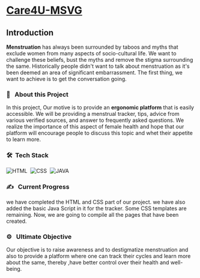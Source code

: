 # [Care4U-MSVG](https://sandesh3568.github.io/Care4U-MSVG.github.io/)
## Introduction

**Menstruation** has always been surrounded by taboos and myths that exclude women from many aspects of socio-cultural life. We want to challenge these beliefs, bust the myths and remove the stigma surrounding the same. Historically people didn't want to talk about menstruation as it's been deemed an area of significant embarrassment. The first thing, we want to achieve is to get the conversation going. 
<br>

### 🔭 &nbsp; About this Project
In this project, Our motive is to provide an **ergonomic platform** that is easily accessible. We will be providing a menstrual tracker, tips, advice from various verified sources, and answer to frequently asked questions. We realize the importance of this aspect of female health and hope that our platform will encourage people to discuss this topic and whet their appetite to learn more.<br>


### 🛠 &nbsp;Tech Stack
![HTML](https://img.shields.io/badge/html5%20-%23E34F26.svg?&style=for-the-badge&logo=html5&logoColor=white)&nbsp;
![CSS](https://img.shields.io/badge/css3%20-%231572B6.svg?&style=for-the-badge&logo=css3&logoColor=white)&nbsp;
![JAVA](https://img.shields.io/badge/javascript%20-%231572B6.svg?&style=for-the-badge&logo=javascript&logoColor=white)&nbsp;
<br>


###  ✍️ &nbsp; Current Progress
we have completed the HTML and CSS part of our project. we have also added the basic Java Script in it for the tracker. Some CSS templates are remaining. Now, we are going to compile all the pages that have been created. 

### ⚙️ &nbsp; Ultimate Objective
Our objective is to raise awareness and to destigmatize menstruation and also to provide a platform where one can track their cycles and learn more about the same, thereby ,have better control over their health and well-being. 


 
